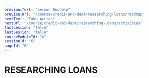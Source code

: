 ```yaml
---
previousText: "Lesson Roadmap"
previousUrl: "/course/credit-and-debt/researching-loans/roadmap"
nextText: "Take Action"
nextUrl: "/course/credit-and-debt/researching-loans/activities"
lastLession: "false"
lastSession: "false"
courseModuleId: "6"
sessionId: "6"
pageId: "6"
---
```



# RESEARCHING LOANS

<sparkle-video-player src="./animation/m3l3.mp4" />